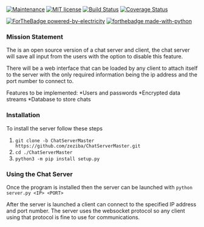 [![Maintenance](https://img.shields.io/badge/Maintained%3F-yes-green.svg)](https://github.com/zeziba/ChatServerMaster/graphs/commit-activity)
[![MIT license](https://img.shields.io/badge/License-MIT-blue.svg)](https://github.com/zeziba/ChatServerMaster/blob/master/LICENSE)
[![Build Status](https://travis-ci.org/zeziba/ChatServerMaster.svg?branch=master)](https://travis-ci.org/zeziba/ChatServerMaster)
[![Coverage Status](https://coveralls.io/repos/github/zeziba/ChatServerMaster/badge.svg?branch=master)](https://coveralls.io/github/zeziba/ChatServerMaster?branch=master)


[![ForTheBadge powered-by-electricity](http://ForTheBadge.com/images/badges/powered-by-electricity.svg)](http://ForTheBadge.com)
[![forthebadge made-with-python](http://ForTheBadge.com/images/badges/made-with-python.svg)](https://www.python.org/)

### Mission Statement

The is an open source version of a chat server and client, the chat server will save all input from the users with the option
to disable this feature.

There will be a web interface that can be loaded by any client to attach itself to the server with the
only required information being the ip address and the port number to connect to.


Features to be implemented:
*Users and passwords
*Encrypted data streams
*Database to store chats

### Installation

To install the server follow these steps
 
 1. `git clone -b ChatServerMaster https://github.com/zeziba/ChatServerMaster.git`
 2. `cd ./ChatServerMaster`
 3. `python3 -m pip install setup.py`
 
 
### Using the Chat Server
 
 Once the program is installed then the server can be launched with
 `python server.py <IP> <PORT>`
 
 After the server is launched a client can connect to the specified
 IP address and port number. The server uses the websocket protocol
 so any client using that protocol is fine to use for communications.
 



